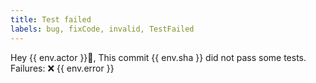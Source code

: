 ```yaml
---
title: Test failed
labels: bug, fixCode, invalid, TestFailed
---
```

Hey {{ env.actor }}👋, This commit {{ env.sha }} did not pass some tests.
Failures: ❌ 
{{ env.error }}
    
